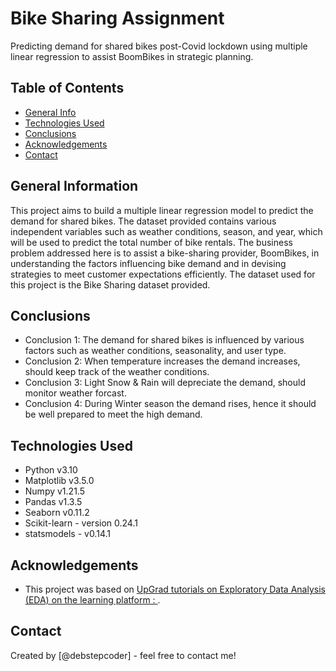 # Bike Sharing Assignment
Predicting demand for shared bikes post-Covid lockdown using multiple linear regression to assist BoomBikes in strategic planning.

## Table of Contents
* [General Info](#general-information)
* [Technologies Used](#technologies-used)
* [Conclusions](#conclusions)
* [Acknowledgements](#acknowledgements)
* [Contact](#contact)

<!-- You can include any other section that is pertinent to your problem -->

## General Information
This project aims to build a multiple linear regression model to predict the demand for shared bikes. The dataset provided contains various independent variables such as weather conditions, season, and year, which will be used to predict the total number of bike rentals. The business problem addressed here is to assist a bike-sharing provider, BoomBikes, in understanding the factors influencing bike demand and in devising strategies to meet customer expectations efficiently. The dataset used for this project is the Bike Sharing dataset provided.

<!-- You don't have to answer all the questions - just the ones relevant to your project. -->

## Conclusions
- Conclusion 1: The demand for shared bikes is influenced by various factors such as weather conditions, seasonality, and user type.
- Conclusion 2: When temperature increases the demand increases, should keep track of the weather conditions.
- Conclusion 3: Light Snow & Rain will depreciate the demand, should monitor weather forcast.
- Conclusion 4: During Winter season the demand rises, hence it should be well prepared to meet the high demand.

<!-- You don't have to answer all the questions - just the ones relevant to your project. -->


## Technologies Used
- Python v3.10
- Matplotlib v3.5.0
- Numpy v1.21.5
- Pandas v1.3.5
- Seaborn v0.11.2
- Scikit-learn - version 0.24.1
- statsmodels - v0.14.1

<!-- As the libraries versions keep on changing, it is recommended to mention the version of library used in this project -->

## Acknowledgements

- This project was based on [UpGrad tutorials on Exploratory Data Analysis (EDA) on the learning platform : ](https://www.upgrad.com/machine-learning-ai-pgd-iiitb/).

## Contact
Created by [@debstepcoder] - feel free to contact me!


<!-- Optional -->
<!-- ## License -->
<!-- This project is open source and available under the [... License](). -->

<!-- You don't have to include all sections - just the one's relevant to your project -->
